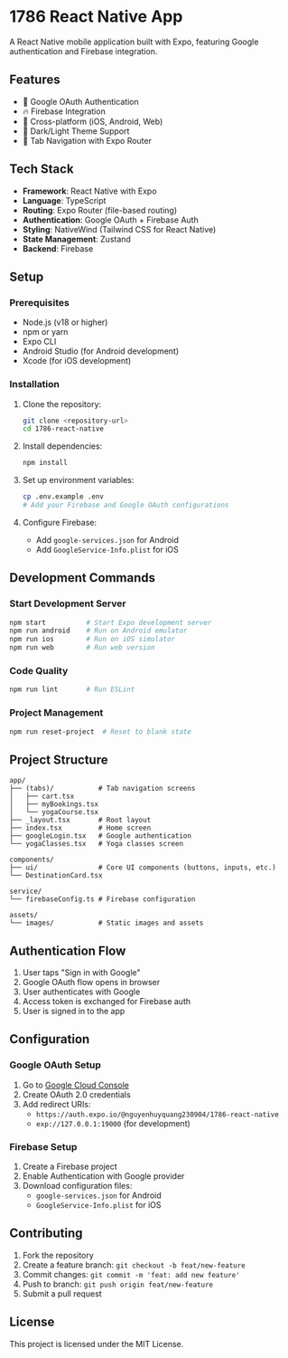 # 1786 React Native App

A React Native mobile application built with Expo, featuring Google authentication and Firebase integration.

## Features

- 🔐 Google OAuth Authentication
- 🔥 Firebase Integration
- 📱 Cross-platform (iOS, Android, Web)
- 🎨 Dark/Light Theme Support
- 🧭 Tab Navigation with Expo Router

## Tech Stack

- **Framework**: React Native with Expo
- **Language**: TypeScript
- **Routing**: Expo Router (file-based routing)
- **Authentication**: Google OAuth + Firebase Auth
- **Styling**: NativeWind (Tailwind CSS for React Native)
- **State Management**: Zustand
- **Backend**: Firebase

## Setup

### Prerequisites

- Node.js (v18 or higher)
- npm or yarn
- Expo CLI
- Android Studio (for Android development)
- Xcode (for iOS development)

### Installation

1. Clone the repository:
   ```bash
   git clone <repository-url>
   cd 1786-react-native
   ```

2. Install dependencies:
   ```bash
   npm install
   ```

3. Set up environment variables:
   ```bash
   cp .env.example .env
   # Add your Firebase and Google OAuth configurations
   ```

4. Configure Firebase:
   - Add `google-services.json` for Android
   - Add `GoogleService-Info.plist` for iOS

## Development Commands

### Start Development Server
```bash
npm start          # Start Expo development server
npm run android    # Run on Android emulator
npm run ios        # Run on iOS simulator
npm run web        # Run web version
```

### Code Quality
```bash
npm run lint       # Run ESLint
```

### Project Management
```bash
npm run reset-project  # Reset to blank state
```

## Project Structure

```
app/
├── (tabs)/           # Tab navigation screens
│   ├── cart.tsx
│   ├── myBookings.tsx
│   └── yogaCourse.tsx
├── _layout.tsx       # Root layout
├── index.tsx         # Home screen
├── googleLogin.tsx   # Google authentication
└── yogaClasses.tsx   # Yoga classes screen

components/
├── ui/               # Core UI components (buttons, inputs, etc.)
└── DestinationCard.tsx

service/
└── firebaseConfig.ts # Firebase configuration

assets/
└── images/           # Static images and assets
```

## Authentication Flow

1. User taps "Sign in with Google"
2. Google OAuth flow opens in browser
3. User authenticates with Google
4. Access token is exchanged for Firebase auth
5. User is signed in to the app

## Configuration

### Google OAuth Setup

1. Go to [Google Cloud Console](https://console.cloud.google.com/)
2. Create OAuth 2.0 credentials
3. Add redirect URIs:
   - `https://auth.expo.io/@nguyenhuyquang230904/1786-react-native`
   - `exp://127.0.0.1:19000` (for development)

### Firebase Setup

1. Create a Firebase project
2. Enable Authentication with Google provider
3. Download configuration files:
   - `google-services.json` for Android
   - `GoogleService-Info.plist` for iOS

## Contributing

1. Fork the repository
2. Create a feature branch: `git checkout -b feat/new-feature`
3. Commit changes: `git commit -m 'feat: add new feature'`
4. Push to branch: `git push origin feat/new-feature`
5. Submit a pull request

## License

This project is licensed under the MIT License.
